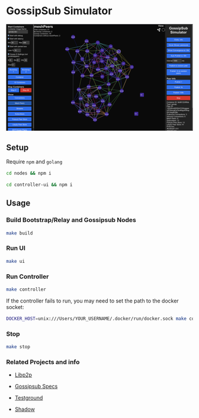 # GossipSub Simulator

![GossipSub Simulator](https://github.com/dozyio/gossipsub-simulator/blob/main/docs/images/screenshot.png?raw=true "GossipSub Simulator")

## Setup

Require `npm` and `golang`

```sh
cd nodes && npm i
```

```sh
cd controller-ui && npm i
```

## Usage

### Build Bootstrap/Relay and Gossipsub Nodes

```sh
make build
```

### Run UI

```sh
make ui
```

### Run Controller

```sh
make controller
```

If the controller fails to run, you may need to set the path to the docker socket:

```sh
DOCKER_HOST=unix:///Users/YOUR_USERNAME/.docker/run/docker.sock make controller
```

### Stop

```sh
make stop
```

### Related Projects and info

* [Libp2p](https://github.com/libp2p/)

* [Gossipsub Specs](https://github.com/libp2p/specs/tree/master/pubsub/gossipsub)

* [Testground](https://github.com/testground/testground)

* [Shadow](https://github.com/shadow/shadow)
